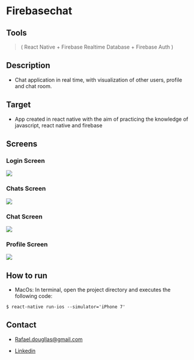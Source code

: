 # Firebasechat
## Tools
> ( React Native + Firebase Realtime Database + Firebase Auth ) <br>

## Description
* Chat application in real time, with visualization of other users, profile and chat room. <br>

## Target
* App created in react native with the aim of practicing the knowledge of javascript, react native and firebase <br>

## Screens
### Login Screen
<img src="images/login_screen.png" > <br>
### Chats Screen
<img src="images/chats_screen.png" > <br>
### Chat Screen
<img src="images/chat_screen.png" > <br>
### Profile Screen
<img src="images/profile_screen.png" > <br>

## How to run
* MacOs: In terminal, open the project directory and executes the following code:
```
$ react-native run-ios --simulator='iPhone 7'
```

## Contact
* Rafael.dougllas@gmail.com <br>

- [Linkedin](https://www.linkedin.com/in/rafael-douglas-093788a6/)<br>


